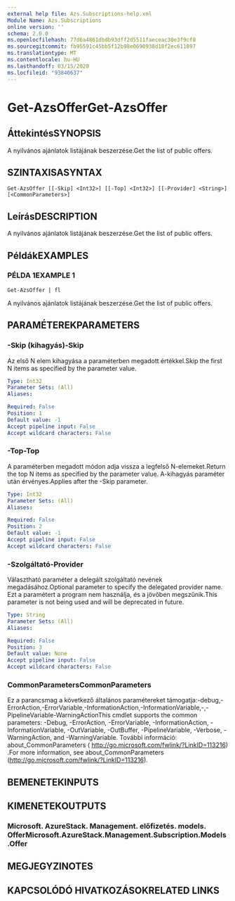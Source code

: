 ```yaml
---
external help file: Azs.Subscriptions-help.xml
Module Name: Azs.Subscriptions
online version: ''
schema: 2.0.0
ms.openlocfilehash: 77d6a4861dbdb93dff2d5511faeceac30e3f9cf8
ms.sourcegitcommit: fb95591c45bb5f12b98e0690938d18f2ec611897
ms.translationtype: MT
ms.contentlocale: hu-HU
ms.lasthandoff: 03/15/2020
ms.locfileid: "93840637"
---
```

# <span data-ttu-id="a3ff4-101">Get-AzsOffer</span><span class="sxs-lookup"><span data-stu-id="a3ff4-101">Get-AzsOffer</span></span>

## <span data-ttu-id="a3ff4-102">Áttekintés</span><span class="sxs-lookup"><span data-stu-id="a3ff4-102">SYNOPSIS</span></span>
<span data-ttu-id="a3ff4-103">A nyilvános ajánlatok listájának beszerzése.</span><span class="sxs-lookup"><span data-stu-id="a3ff4-103">Get the list of public offers.</span></span>

## <span data-ttu-id="a3ff4-104">SZINTAXISA</span><span class="sxs-lookup"><span data-stu-id="a3ff4-104">SYNTAX</span></span>

```
Get-AzsOffer [[-Skip] <Int32>] [[-Top] <Int32>] [[-Provider] <String>] [<CommonParameters>]
```

## <span data-ttu-id="a3ff4-105">Leírás</span><span class="sxs-lookup"><span data-stu-id="a3ff4-105">DESCRIPTION</span></span>
<span data-ttu-id="a3ff4-106">A nyilvános ajánlatok listájának beszerzése.</span><span class="sxs-lookup"><span data-stu-id="a3ff4-106">Get the list of public offers.</span></span>

## <span data-ttu-id="a3ff4-107">Példák</span><span class="sxs-lookup"><span data-stu-id="a3ff4-107">EXAMPLES</span></span>

### <span data-ttu-id="a3ff4-108">PÉLDA 1</span><span class="sxs-lookup"><span data-stu-id="a3ff4-108">EXAMPLE 1</span></span>
```
Get-AzsOffer | fl
```

<span data-ttu-id="a3ff4-109">A nyilvános ajánlatok listájának beszerzése.</span><span class="sxs-lookup"><span data-stu-id="a3ff4-109">Get the list of public offers.</span></span>

## <span data-ttu-id="a3ff4-110">PARAMÉTEREK</span><span class="sxs-lookup"><span data-stu-id="a3ff4-110">PARAMETERS</span></span>

### <span data-ttu-id="a3ff4-111">-Skip (kihagyás)</span><span class="sxs-lookup"><span data-stu-id="a3ff4-111">-Skip</span></span>
<span data-ttu-id="a3ff4-112">Az első N elem kihagyása a paraméterben megadott értékkel.</span><span class="sxs-lookup"><span data-stu-id="a3ff4-112">Skip the first N items as specified by the parameter value.</span></span>

```yaml
Type: Int32
Parameter Sets: (All)
Aliases:

Required: False
Position: 1
Default value: -1
Accept pipeline input: False
Accept wildcard characters: False
```

### <span data-ttu-id="a3ff4-113">-Top</span><span class="sxs-lookup"><span data-stu-id="a3ff4-113">-Top</span></span>
<span data-ttu-id="a3ff4-114">A paraméterben megadott módon adja vissza a legfelső N-elemeket.</span><span class="sxs-lookup"><span data-stu-id="a3ff4-114">Return the top N items as specified by the parameter value.</span></span>
<span data-ttu-id="a3ff4-115">A-kihagyás paraméter után érvényes.</span><span class="sxs-lookup"><span data-stu-id="a3ff4-115">Applies after the -Skip parameter.</span></span>

```yaml
Type: Int32
Parameter Sets: (All)
Aliases:

Required: False
Position: 2
Default value: -1
Accept pipeline input: False
Accept wildcard characters: False
```

### <span data-ttu-id="a3ff4-116">-Szolgáltató</span><span class="sxs-lookup"><span data-stu-id="a3ff4-116">-Provider</span></span>
<span data-ttu-id="a3ff4-117">Választható paraméter a delegált szolgáltató nevének megadásához.</span><span class="sxs-lookup"><span data-stu-id="a3ff4-117">Optional parameter to specify the delegated provider name.</span></span> <span data-ttu-id="a3ff4-118">Ezt a paramétert a program nem használja, és a jövőben megszűnik.</span><span class="sxs-lookup"><span data-stu-id="a3ff4-118">This parameter is not being used and will be deprecated in future.</span></span>

```yaml
Type: String
Parameter Sets: (All)
Aliases:

Required: False
Position: 3
Default value: None
Accept pipeline input: False
Accept wildcard characters: False
```

### <span data-ttu-id="a3ff4-119">CommonParameters</span><span class="sxs-lookup"><span data-stu-id="a3ff4-119">CommonParameters</span></span>
<span data-ttu-id="a3ff4-120">Ez a parancsmag a következő általános paramétereket támogatja:-debug,-ErrorAction,-ErrorVariable,-InformationAction,-InformationVariable,-,-PipelineVariable-WarningAction</span><span class="sxs-lookup"><span data-stu-id="a3ff4-120">This cmdlet supports the common parameters: -Debug, -ErrorAction, -ErrorVariable, -InformationAction, -InformationVariable, -OutVariable, -OutBuffer, -PipelineVariable, -Verbose, -WarningAction, and -WarningVariable.</span></span> <span data-ttu-id="a3ff4-121">További információ: about_CommonParameters ( http://go.microsoft.com/fwlink/?LinkID=113216) .</span><span class="sxs-lookup"><span data-stu-id="a3ff4-121">For more information, see about_CommonParameters (http://go.microsoft.com/fwlink/?LinkID=113216).</span></span>

## <span data-ttu-id="a3ff4-122">BEMENETEK</span><span class="sxs-lookup"><span data-stu-id="a3ff4-122">INPUTS</span></span>

## <span data-ttu-id="a3ff4-123">KIMENETEK</span><span class="sxs-lookup"><span data-stu-id="a3ff4-123">OUTPUTS</span></span>

### <span data-ttu-id="a3ff4-124">Microsoft. AzureStack. Management. előfizetés. models. Offer</span><span class="sxs-lookup"><span data-stu-id="a3ff4-124">Microsoft.AzureStack.Management.Subscription.Models.Offer</span></span>

## <span data-ttu-id="a3ff4-125">MEGJEGYZI</span><span class="sxs-lookup"><span data-stu-id="a3ff4-125">NOTES</span></span>

## <span data-ttu-id="a3ff4-126">KAPCSOLÓDÓ HIVATKOZÁSOK</span><span class="sxs-lookup"><span data-stu-id="a3ff4-126">RELATED LINKS</span></span>

